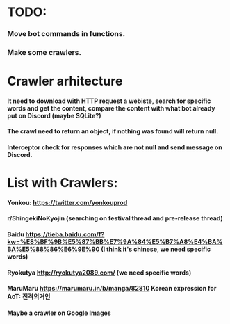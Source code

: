 # TODO:
### Move bot commands in functions.
### Make some crawlers.

# Crawler arhitecture
#### It need to download with HTTP request a webiste, search for specific words and get the content, compare the content with what bot already put on Discord (maybe SQLite?)
#### The crawl need to return an object, if nothing was found will return null.
#### Interceptor check for responses which are not null and send message on Discord.

# List with Crawlers:
#### Yonkou: https://twitter.com/yonkouprod
#### r/ShingekiNoKyojin (searching on festival thread and pre-release thread)
#### Baidu https://tieba.baidu.com/f?kw=%E8%BF%9B%E5%87%BB%E7%9A%84%E5%B7%A8%E4%BA%BA%E5%88%86%E6%9E%90 (I think it's chinese, we need specific words)
#### Ryokutya http://ryokutya2089.com/ (we need specific words)
#### MaruMaru https://marumaru.in/b/manga/82810 Korean expression for AoT: 진격의거인
#### Maybe a crawler on Google Images
